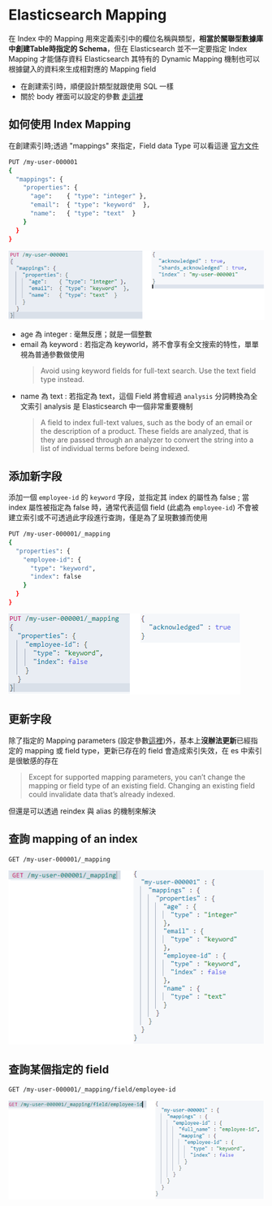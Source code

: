 # Elasticsearch Mapping

在 Index 中的 Mapping 用來定義索引中的欄位名稱與類型，**相當於關聯型數據庫中創建Table時指定的 Schema**，但在 Elasticsearch 並不一定要指定 Index Mapping 才能儲存資料 Elasticsearch 其特有的 Dynamic Mapping 機制也可以根據鍵入的資料來生成相對應的 Mapping field

* 在創建索引時，順便設計類型就跟使用 SQL 一樣
* 關於 body 裡面可以設定的參數 [走這裡](https://www.elastic.co/guide/en/elasticsearch/reference/current/mapping-params.html)

## 如何使用 Index Mapping

在創建索引時;透過 "mappings" 來指定，Field data Type 可以看這邊 [官方文件](https://www.elastic.co/guide/en/elasticsearch/reference/current/mapping-types.html)

```sh
PUT /my-user-000001
{
  "mappings": {
    "properties": {
      "age":    { "type": "integer" },  
      "email":  { "type": "keyword"  }, 
      "name":   { "type": "text"  }     
    }
  }
}
```

![創建索引並附加屬性](../.vuepress/public/chapter2/mapping/putindexmappingsproperties.png)

* age 為 integer : 毫無反應；就是一個整數
* email 為 keyword : 若指定為 keyworld，將不會享有全文搜索的特性，單單視為普通參數做使用
    >Avoid using keyword fields for full-text search. Use the text field type instead.
* name 為 text : 若指定為 text，這個 Field 將會經過 `analysis` 分詞轉換為全文索引 analysis 是 Elasticsearch 中一個非常重要機制
    > A field to index full-text values, such as the body of an email or the description of a product. These fields are analyzed, that is they are passed through an analyzer to convert the string into a list of individual terms before being indexed.

## 添加新字段

添加一個 `employee-id` 的 `keyword` 字段，並指定其 index 的屬性為 false ; 當 index 屬性被指定為 false 時，通常代表這個 field (此處為 `employee-id`) 不會被建立索引或不可透過此字段進行查詢，僅是為了呈現數據而使用

```sh
PUT /my-user-000001/_mapping
{
  "properties": {
    "employee-id": {
      "type": "keyword",
      "index": false
    }
  }
}
```

![添加新字段到已經存在的Index中](../.vuepress/public/chapter2/mapping/addnewfield.png)

## 更新字段

除了指定的 Mapping parameters (設定參數[這裡](https://www.elastic.co/guide/en/elasticsearch/reference/current/mapping-params.html))外，基本上**沒辦法更新**已經指定的 mapping 或 field type，更新已存在的 field 會造成索引失效，在 es 中索引是很敏感的存在
> Except for supported mapping parameters, you can’t change the mapping or field type of an existing field. Changing an existing field could invalidate data that’s already indexed.

但還是可以透過 reindex 與 alias 的機制來解決

## 查詢 mapping of an index

```sh
GET /my-user-000001/_mapping
```

![查詢映射](../.vuepress/public/chapter2/mapping/searchmappingofindex.png)

## 查詢某個指定的 field

```sh
GET /my-user-000001/_mapping/field/employee-id
```

![查詢指定字段](../.vuepress/public/chapter2/mapping/searchspecificfield.png)